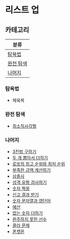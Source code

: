 # 리스트 업

## 카테고리

| 분류                    |
| ----------------------- |
| [탐욕법](#탐욕법)       |
| [완전 탐색](#완전-탐색) |
| [나머지](#나머지)       |

### 탐욕법

- 체육복

### 완전 탐색

- [최소직사각형](https://github.com/taeyoungs/algorithm/tree/main/quiz/%EC%B5%9C%EC%86%8C%EC%A7%81%EC%82%AC%EA%B0%81%ED%98%95)

### 나머지

- [3진법 구하기](https://github.com/taeyoungs/algorithm/tree/main/quiz/3%EC%A7%84%EC%A0%91%20%EA%B5%AC%ED%95%98%EA%B8%B0)
- [두 개 뽑아서 더하기](https://github.com/taeyoungs/algorithm/tree/main/quiz/%EB%91%90%20%EA%B0%9C%20%EB%BD%91%EC%95%84%EC%84%9C%20%EB%8D%94%ED%95%98%EA%B8%B0)
- [로또의 최고 순위와 최저 순위](https://github.com/taeyoungs/algorithm/tree/main/quiz/%EB%A1%9C%EB%98%90%EC%9D%98%20%EC%B5%9C%EA%B3%A0%20%EC%88%9C%EC%9C%84%EC%99%80%20%EC%B5%9C%EC%A0%80%20%EC%88%9C%EC%9C%84)
- [부족한 금액 계산하기](https://github.com/taeyoungs/algorithm/tree/main/quiz/%EB%B6%80%EC%A1%B1%ED%95%9C%20%EA%B8%88%EC%95%A1%20%EA%B3%84%EC%82%B0%ED%95%98%EA%B8%B0)
- [삼총사](https://github.com/taeyoungs/algorithm/tree/main/quiz/%EC%82%BC%EC%B4%9D%EC%82%AC)
- [성격 유형 검사하기](https://github.com/taeyoungs/algorithm/tree/main/quiz/%EC%84%B1%EA%B2%A9%20%EC%9C%A0%ED%98%95%20%EA%B2%80%EC%82%AC%ED%95%98%EA%B8%B0)
- [숫자 짝꿍](https://github.com/taeyoungs/algorithm/tree/main/quiz/%EC%88%AB%EC%9E%90%20%EC%A7%9D%EA%BF%8D)
- [신고 결과 받기](https://github.com/taeyoungs/algorithm/tree/main/quiz/%EC%8B%A0%EA%B3%A0%20%EA%B2%B0%EA%B3%BC%20%EB%B0%9B%EA%B8%B0)
- [숫자 문자열과 영단어](https://github.com/taeyoungs/algorithm/tree/main/quiz/%EC%88%AB%EC%9E%90%20%EB%AC%B8%EC%9E%90%EC%97%B4%EA%B3%BC%20%EC%98%81%EB%8B%A8%EC%96%B4)
- [예산](https://github.com/taeyoungs/algorithm/tree/main/quiz/%EC%98%88%EC%82%B0)
- [없는 숫자 더하기](https://github.com/taeyoungs/algorithm/tree/main/quiz/%EC%97%86%EB%8A%94%20%EC%88%AB%EC%9E%90%20%EB%8D%94%ED%95%98%EA%B8%B0)
- [완주하지 못한 선수](https://github.com/taeyoungs/algorithm/tree/main/quiz/%EC%99%84%EC%A3%BC%ED%95%98%EC%A7%80%20%EB%AA%BB%ED%95%9C%20%EC%84%A0%EC%88%98)
- [콜라 문제](https://github.com/taeyoungs/algorithm/tree/main/quiz/%EC%BD%9C%EB%9D%BC%20%EB%AC%B8%EC%A0%9C)
- [폰켓몬](https://github.com/taeyoungs/algorithm/tree/main/quiz/%ED%8F%B0%EC%BC%93%EB%AA%AC)
